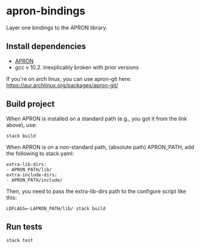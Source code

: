 # apron-bindings

Layer one bindings to the APRON library. 

## Install dependencies

- [APRON](https://github.com/antoinemine/apron)
- gcc v 10.2. Inexplicably broken with prior versions

If you're on arch linux, you can use apron-git here:
https://aur.archlinux.org/packages/apron-git/

## Build project

When APRON is installed on a standard path (e.g., you got it from the link above), use:

```
stack build
```

When APRON is on a non-standard path, (absolute path) APRON_PATH,
add the following to stack.yaml:

```
extra-lib-dirs:
- APRON_PATH/lib/
extra-include-dirs:
- APRON_PATH/include/
```

Then, you need to pass the extra-lib-dirs path to the configure script like this:

```
LDFLAGS=-LAPRON_PATH/lib/ stack build
```

## Run tests

```
stack test
```

